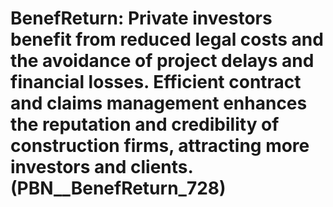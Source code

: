# BenefReturn: __Private investors benefit from reduced legal costs and the avoidance of project delays and financial losses. Efficient contract and claims management enhances the reputation and credibility of construction firms, attracting more investors and clients.__ (PBN__BenefReturn_728)

